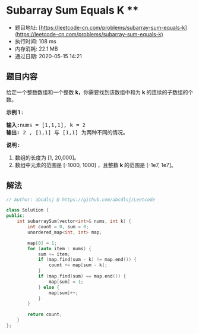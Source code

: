 # Subarray Sum Equals K **
- 题目地址: [https://leetcode-cn.com/problems/subarray-sum-equals-k](https://leetcode-cn.com/problems/subarray-sum-equals-k)
- 执行时间: 108 ms
- 内存消耗: 22.1 MB
- 通过日期: 2020-05-15 14:21

## 题目内容
<p>给定一个整数数组和一个整数 <strong>k，</strong>你需要找到该数组中和为 <strong>k </strong>的连续的子数组的个数。</p>

<p><strong>示例 1 :</strong></p>

<pre>
<strong>输入:</strong>nums = [1,1,1], k = 2
<strong>输出:</strong> 2 , [1,1] 与 [1,1] 为两种不同的情况。
</pre>

<p><strong>说明 :</strong></p>

<ol>
	<li>数组的长度为 [1, 20,000]。</li>
	<li>数组中元素的范围是 [-1000, 1000] ，且整数 <strong>k </strong>的范围是 [-1e7, 1e7]。</li>
</ol>


## 解法
```cpp
// Author: abcdlsj @ https://github.com/abcdlsj/Leetcode

class Solution {
public:
    int subarraySum(vector<int>& nums, int k) {
        int count = 0, sum = 0;
        unordered_map<int, int> map;

        map[0] = 1; 
        for (auto item : nums) {
            sum += item;
            if (map.find(sum - k) != map.end()) {
                count += map[sum - k];
            }
            if (map.find(sum) == map.end()) {
                map[sum] = 1;
            } else {
                map[sum]++;
            }
        }

        return count;
    }
};

```